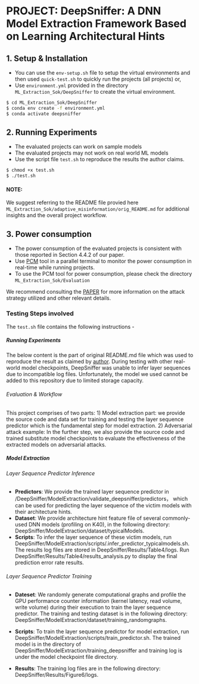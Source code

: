 # PROJECT: DeepSniffer: A DNN Model Extraction Framework Based on Learning Architectural Hints

## 1. Setup & Installation
- You can use the `env-setup.sh` file to setup the virtual environments and then used `quick-test.sh` to quickly run the projects (all projects) or,
- Use `environment.yml` provided in the directory `ML_Extraction_Sok/DeepSniffer` to create the virtual environment.
```bash
$ cd ML_Extraction_Sok/DeepSniffer
$ conda env create -f environment.yml
$ conda activate deepsniffer
```

## 2.  Running Experiments 
- The evaluated projects can work on sample models 
- The evaluated projects may not work on real world ML models
- Use the script file `test.sh`  to reproduce the results the author claims.
```bash
$ chmod +x test.sh
$ ./test.sh 
```
#### NOTE:
We suggest referring to the README file provied here `ML_Extraction_Sok/adaptive_misinformation/orig_README.md` for additional insights and the overall project workflow.

## 3. Power consumption
- The power consumption of the evaluated projects is consistent with those reported in Section 4.4.2 of our paper.
- Use [PCM](https://github.com/intel/pcm) tool in a parallel terminal to monitor the power consumption in real-time while running projects.
- To use the PCM tool for power consumption, please check the directory `ML_Extraction_Sok/Evaluation`


We recommend consulting the [PAPER](https://dl.acm.org/doi/10.1145/3373376.3378460) for more information on the attack strategy utilized and other relevant details.

### Testing Steps involved 

The `test.sh` file contains the following instructions - 

#####  Running Experiments

The below content is the part of original README.md file which was used to reproduce the result as claimed by [author](https://github.com/xinghu7788/DeepSniffer). During testing with other real-world model checkpoints, DeepSniffer was unable to infer layer sequences due to incompatible log files. Unfortunately, the model we used cannot be added to this repository due to limited storage capacity.

###### Evaluation & Workflow

This project comprises of two parts: 1) Model extraction part: we provide the source code and data set for training and testing the layer sequence predictor which is the fundamental step for model extraction. 
2) Adversarial attack example: In the further step, we also provide the source code and trained substitute model checkpoints to evaluate the effectiveness of the extracted models on adversarial attacks. 
##### Model Extraction
###### Layer Sequence Predictor Inference 
* **Predictors**: We provide the trained layer sequence predictor in /DeepSniffer/ModelExtraction/validate_deepsniffer/predictors， which can be used for predicting the layer sequence of the victim models with their architecture hints. 
* **Dataset**: We provide architecture hint feature file of several commonly-used DNN models (profiling on K40), in the following directory: DeepSniffer/ModelExtraction/dataset/typicalModels.
* **Scripts**: To infer the layer sequence of these victim models, run 
DeepSniffer/ModelExtraction/scripts/.infer_predictor_typicalmodels.sh. The results log files are stored in DeepSniffer/Results/Table4/logs. Run DeepSniffer/Results/Table4/results_analysis.py to display the final prediction error rate results.

###### Layer Sequence Predictor Training
* **Dateset**: We randomly generate computational graphs and profile the GPU performance counter information (kernel latency, read volume, write volume) during their execution to train the layer sequence predictor. The training and testing dataset is in the following directory: DeepSniffer/ModelExtraction/dataset/training_randomgraphs.

* **Scripts**: To train the layer sequence predictor for model extraction, run DeepSniffer/ModelExtraction/scripts/train_predictor.sh. The trained model is in the directory of DeepSniffer/ModelExtraction/training_deepsniffer and training log is under the model checkpoint file directory.

* **Results**: The training log files are in the following directory: DeepSniffer/Results/Figure6/logs.
